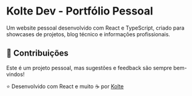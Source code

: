 # Kolte Dev - Portfólio Pessoal

Um website pessoal desenvolvido com React e TypeScript, criado para showcases de projetos, blog técnico e informações profissionais.

## 🤝 Contribuições

Este é um projeto pessoal, mas sugestões e feedback são sempre bem-vindos!

⭐ Desenvolvido com React e muito ☕ por [Kolte](https://github.com/kolte)
